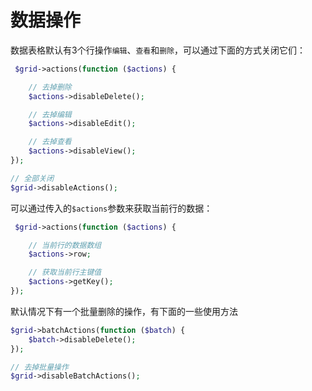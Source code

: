 # 数据操作

数据表格默认有3个行操作`编辑`、`查看`和`删除`，可以通过下面的方式关闭它们：

```php
 $grid->actions(function ($actions) {

    // 去掉删除
    $actions->disableDelete();

    // 去掉编辑
    $actions->disableEdit();

    // 去掉查看
    $actions->disableView();
});

// 全部关闭
$grid->disableActions();
```

可以通过传入的`$actions`参数来获取当前行的数据：

```php
 $grid->actions(function ($actions) {

    // 当前行的数据数组
    $actions->row;

    // 获取当前行主键值
    $actions->getKey();
});
```

默认情况下有一个批量删除的操作，有下面的一些使用方法

```php
$grid->batchActions(function ($batch) {
    $batch->disableDelete();
});

// 去掉批量操作
$grid->disableBatchActions();
```